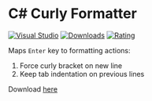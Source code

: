 # C# Curly Formatter
[![Visual Studio](https://img.shields.io/badge/Visual%20Studio%20Marketplace-5C2D91.svg?style=flat&logo=visual-studio&logoColor=white)](https://marketplace.visualstudio.com/items?itemName=Ironcutter24.cscurlyformatter)
[![Downloads](https://img.shields.io/visual-studio-marketplace/d/Ironcutter24.cscurlyformatter?label=Downloads&style=flat)](https://marketplace.visualstudio.com/items?itemName=Ironcutter24.cscurlyformatter)
[![Rating](https://img.shields.io/visual-studio-marketplace/stars/Ironcutter24.cscurlyformatter?label=Rating&style=flat)](https://marketplace.visualstudio.com/items?itemName=Ironcutter24.cscurlyformatter)

Maps `Enter` key to formatting actions:
1. Force curly bracket on new line
2. Keep tab indentation on previous lines

Download [here](https://marketplace.visualstudio.com/items?itemName=Ironcutter24.cscurlyformatter)
